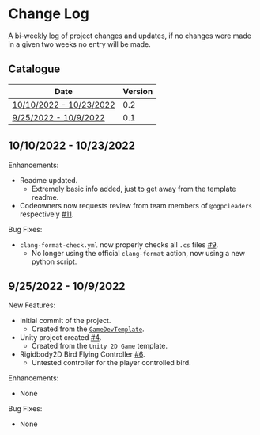# Change Log

A bi-weekly log of project changes and updates, if no changes were made in a given two weeks no entry will be made.

## Catalogue

| Date | Version |
| - | - |
| [10/10/2022 - 10/23/2022](#10102022---10232022) | 0.2 |
| [9/25/2022 - 10/9/2022](#9252022---1092022) | 0.1 |

## 10/10/2022 - 10/23/2022

Enhancements:

- Readme updated.
  - Extremely basic info added, just to get away from the template readme.
- Codeowners now requests review from team members of `@ogpcleaders` respectively [#11](https://github.com/TigardHighGDC/GameDevTemplate/pull/11).

Bug Fixes:

- `clang-format-check.yml` now properly checks all `.cs` files [#9](https://github.com/TigardHighGDC/GameDevTemplate/pull/9).
  - No longer using the official `clang-format` action, now using a new python script.

## 9/25/2022 - 10/9/2022

New Features:

- Initial commit of the project.
  - Created from the [`GameDevTemplate`](https://github.com/TigardHighGDC/GameDevTemplate).
- Unity project created [#4](https://github.com/TigardHighGDC/FlappyBird/pull/4).
  - Created from the `Unity 2D Game` template.
- Rigidbody2D Bird Flying Controller [#6](https://github.com/TigardHighGDC/FlappyBird/pull/6).
  - Untested controller for the player controlled bird.

Enhancements:

- None

Bug Fixes:

- None
